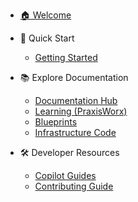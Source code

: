 <!-- markdownlint-disable MD041 -->
<!-- home Section Sidebar -->
<!-- Generated on: 2025-07-24 18:40:02 UTC -->

- [🏠 Welcome](docs/index.md)

- 🚀 Quick Start
  - [Getting Started](docs/getting-started/index.md)

- 📚 Explore Documentation
  - [Documentation Hub](docs/index)
  - [Learning (PraxisWorx)](praxisworx/README)
  - [Blueprints](blueprints/README)
  - [Infrastructure Code](src/README)

- 🛠️ Developer Resources
  - [Copilot Guides](copilot/README)
  - [Contributing Guide](docs/contributing/index.md)
